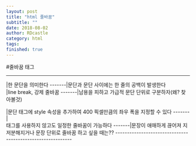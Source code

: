```yaml
---
layout: post
title: "html 줄바꿈"
subtitle: ""
date: 2018-08-02
author: RDcastle
category: html
tags:
finished: true
---
```



#줄바꿈 태그

-----------------------------------------------------------
<p></p>|한 문단을 의미한다
-------|문단과 문단 사이에는 한 줄의 공백이 발생한다
<br>|line break, 강제 줄바꿈
-------|남용을 피하고 가급적 문단 단위로 구분하자(왜? 찾아볼것)
<p style="width:400px;"></p>|문단 태그에 style 속성을 추가하여 400 픽셀만큼의 좌우 폭을 지정할 수 있다
-------|<br> 태그를 사용하지 않고도 일정한 줄바꿈이 가능하다
-------|문장이 애매하게 끊어져 지저분해지거나 문장 단위로 줄바꿈 하고 싶을 때는??
-----------------------------------------------------------
